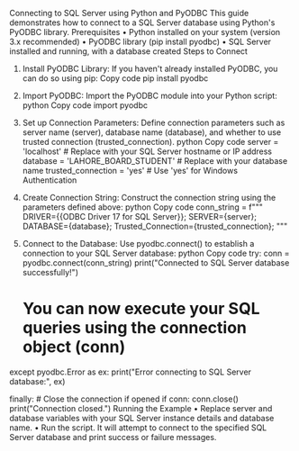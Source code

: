 Connecting to SQL Server using Python and PyODBC
This guide demonstrates how to connect to a SQL Server database using Python's PyODBC library.
Prerequisites
•	Python installed on your system (version 3.x recommended)
•	PyODBC library (pip install pyodbc)
•	SQL Server installed and running, with a database created
Steps to Connect
1.	Install PyODBC Library:
If you haven't already installed PyODBC, you can do so using pip:
Copy code
pip install pyodbc
2.	Import PyODBC:
Import the PyODBC module into your Python script:
python
Copy code
import pyodbc
3.	Set up Connection Parameters:
Define connection parameters such as server name (server), database name (database), and whether to use trusted connection (trusted_connection).
python
Copy code
server = 'localhost'  # Replace with your SQL Server hostname or IP address
database = 'LAHORE_BOARD_STUDENT'  # Replace with your database name
trusted_connection = 'yes'  # Use 'yes' for Windows Authentication
4.	Create Connection String:
Construct the connection string using the parameters defined above:
python
Copy code
conn_string = f"""
DRIVER={{ODBC Driver 17 for SQL Server}};
SERVER={server};
DATABASE={database};
Trusted_Connection={trusted_connection};
"""
5.	Connect to the Database:
Use pyodbc.connect() to establish a connection to your SQL Server database:
python
Copy code
try:
    conn = pyodbc.connect(conn_string)
    print("Connected to SQL Server database successfully!")

    # You can now execute your SQL queries using the connection object (conn)

except pyodbc.Error as ex:
    print("Error connecting to SQL Server database:", ex)

finally:
    # Close the connection if opened
    if conn:
        conn.close()
        print("Connection closed.")
Running the Example
•	Replace server and database variables with your SQL Server instance details and database name.
•	Run the script. It will attempt to connect to the specified SQL Server database and print success or failure messages.

